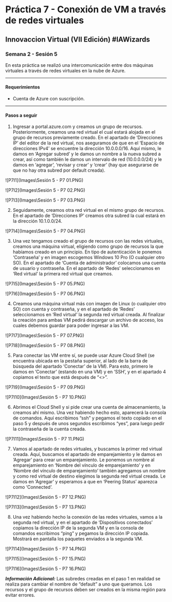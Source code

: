 # Práctica 7 - Conexión de VM a través de redes virtuales

## Innovaccion Virtual (VII Edición) #IAWizards

### Semana 2 - Sesión 5

En esta práctica se realizó una intercomunicación entre dos máquinas virtuales a través de redes virtuales en la nube de Azure.

--------------------------------------------------------------

#### Requerimientos

- Cuenta de Azure con suscripción.

--------------------------------------------------------------

#### Pasos a seguir

1. Ingresar a portal.azure.com y creamos un grupo de recursos. Posteriormente, creamos una red virtual el cual estará alojada en el grupo de recursos previamente creado. En el apartado de ‘Direcciones IP’ del editor de la red virtual, nos aseguramos de que en el ‘Espacio de direcciones IPv4’ se encuentre la dirección 10.0.0.0/16. Aquí mismo, le damos en ‘Agregar subred’ y le damos un nombre a la nueva subred a crear, así como también le damos un intervalo de red (10.0.0.0/24) y le damos en ‘agregar’, ‘revisar y crear’ y ‘crear’ (hay que asegurarse de que no hay otra subred por default creada).

![P7I1](Images\Sesión 5 - P7 01.PNG)

![P7I2](Images\Sesión 5 - P7 02.PNG)

![P7I3](Images\Sesión 5 - P7 03.PNG)

2. Seguidamente, creamos otra red virtual en el mismo grupo de recursos. En el apartado de ‘Direcciones IP’ creamos otra subred la cual estará en la dirección 10.1.0.0/24.

![P7I4](Images\Sesión 5 - P7 04.PNG)

3. Una vez tengamos creado el grupo de recursos con las redes virtuales, creamos una máquina virtual, eligiendo como grupo de recursos la que habíamos creado en un principio. En tipo de autenticación le ponemos ‘Contraseña’ y en imagen escogemos Windows 10 Pro (O cualquier otro SO). En el apartado de ‘Cuenta de administrador’ colocamos una cuenta de usuario y contraseña. En el apartado de ‘Redes’ seleccionamos en ‘Red virtual’ la primera red virtual que creamos.

![P7I5](Images\Sesión 5 - P7 05.PNG)

![P7I6](Images\Sesión 5 - P7 06.PNG)

4. Creamos una máquina virtual más con imagen de Linux (o cualquier otro SO) con cuenta y contraseña, y en el apartado de ‘Redes’ seleccionamos en ‘Red virtual’ la segunda red virtual creada. Al finalizar la creación para ambas VM pedirá descargar un archivo de acceso, los cuales debemos guardar para poder ingresar a las VM.

![P7I7](Images\Sesión 5 - P7 07.PNG)

![P7I8](Images\Sesión 5 - P7 08.PNG)

5. Para conectar las VM entre sí, se puede usar Azure Cloud Shell (se encuentra ubicada en la pestaña superior, al lado de la barra de búsqueda del apartado ‘Conectar’ de la VM). Para esto, primero le damos en ‘Conectar’ (estando en una VM) y en ‘SSH’, y en el apartado 4 copiamos el texto que está después de “<>”.

![P7I9](Images\Sesión 5 - P7 09.PNG)

![P7I10](Images\Sesión 5 - P7 10.PNG)

6. Abrimos el Cloud Shell y si pide crear una cuenta de almacenamiento, la creamos ahí mismo. Una vez habiendo hecho esto, aparecerá la consola de comandos. Aquí escribimos “ssh” y pegamos el texto copiado en el paso 5 y después de unos segundos escribimos “yes”, para luego pedir la contraseña de la cuenta creada.

![P7I11](Images\Sesión 5 - P7 11.PNG)

7. Vamos al apartado de redes virtuales, y buscamos la primer red virtual creada. Aquí, buscamos el apartado de emparejamiento y le damos en ‘Agregar’ para crear un emparejamiento. Le ponemos un nombre al emparejamiento en ‘Nombre del vínculo de emparejamiento’ y en ‘Nombre del vínculo de emparejamiento’ también agregamos un nombre y como red virtual de destino elegimos la segunda red virtual creada. Le damos en ‘Agregar’ y esperamos a que en ‘Peering Status’ aparezca como ‘Connected’.

![P7I12](Images\Sesión 5 - P7 12.PNG)

![P7I13](Images\Sesión 5 - P7 13.PNG)

8. Una vez habiendo hecho la conexión de las redes virtuales, vamos a la segunda red virtual, y en el apartado de ‘Dispositivos conectados’ copiamos la dirección IP de la segunda VM y en la consola de comandos escribimos “ping” y pegamos la dirección IP copiada. Mostrará en pantalla los paquetes enviados a la segunda VM.

![P7I14](Images\Sesión 5 - P7 14.PNG)

![P7I15](Images\Sesión 5 - P7 15.PNG)

![P7I16](Images\Sesión 5 - P7 16.PNG)

***Información Adicional:*** Las subredes creadas en el paso 1 en realidad se realiza para cambiar el nombre de “default” a uno que queramos. Los recursos y el grupo de recursos deben ser creados en la misma región para evitar errores.